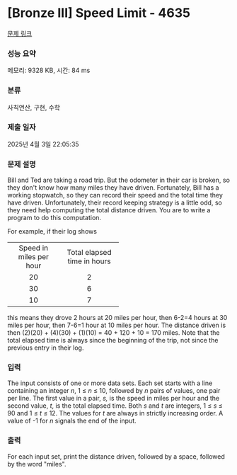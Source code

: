 # [Bronze III] Speed Limit - 4635 

[문제 링크](https://www.acmicpc.net/problem/4635) 

### 성능 요약

메모리: 9328 KB, 시간: 84 ms

### 분류

사칙연산, 구현, 수학

### 제출 일자

2025년 4월 3일 22:05:35

### 문제 설명

<p>Bill and Ted are taking a road trip. But the odometer in their car is broken, so they don't know how many miles they have driven. Fortunately, Bill has a working stopwatch, so they can record their speed and the total time they have driven. Unfortunately, their record keeping strategy is a little odd, so they need help computing the total distance driven. You are to write a program to do this computation.</p>

<p>For example, if their log shows</p>

<table class="table table-bordered" style="width:50%">
	<tbody>
		<tr>
			<td style="text-align:center">Speed in miles per hour</td>
			<td style="text-align:center">Total elapsed time in hours</td>
		</tr>
		<tr>
			<td style="text-align:center">20</td>
			<td style="text-align:center">2</td>
		</tr>
		<tr>
			<td style="text-align:center">30</td>
			<td style="text-align:center">6</td>
		</tr>
		<tr>
			<td style="text-align:center">10</td>
			<td style="text-align:center">7</td>
		</tr>
	</tbody>
</table>

<p>this means they drove 2 hours at 20 miles per hour, then 6-2=4 hours at 30 miles per hour, then 7-6=1 hour at 10 miles per hour. The distance driven is then (2)(20) + (4)(30) + (1)(10) = 40 + 120 + 10 = 170 miles. Note that the total elapsed time is always since the beginning of the trip, not since the previous entry in their log.</p>

### 입력 

 <p>The input consists of one or more data sets. Each set starts with a line containing an integer <em>n</em>, 1 ≤ <em>n</em> ≤ 10,  followed by <em>n</em> pairs of values, one pair per line. The first value in a pair, <em>s,</em> is the speed in miles per hour and the second value, <em>t</em>, is the total elapsed time. Both <em>s</em> and <em>t</em> are integers, 1 ≤<em> s</em> ≤ 90 and 1 ≤<em> t</em> ≤ 12.  The values for <em>t </em>are always in strictly increasing order. A value of -1 for <em>n</em> signals the end of the input.</p>

### 출력 

 <p>For each input set, print the distance driven, followed by a space, followed by the word "miles". </p>

